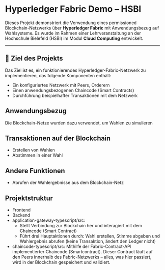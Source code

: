 # Hyperledger Fabric Demo – HSBI

Dieses Projekt demonstriert die Verwendung eines permissioned Blockchain-Netzwerks über **Hyperledger Fabric** mit Anwendungsbezug auf Wahlsysteme. 
Es wurde im Rahmen einer Lehrveranstaltung an der Hochschule Bielefeld (HSBI) im Modul **Cloud Computing** entwickelt.

---

## 📌 Ziel des Projekts

Das Ziel ist es, ein funktionierendes Hyperledger-Fabric-Netzwerk zu implementieren, das folgende Komponenten enthält:

- Ein konfiguriertes Netzwerk mit Peers, Orderern
- Einen anwendungsbezogenen Chaincode (Smart Contracts)
- Durchführung beispielhafter Transaktionen mit dem Netzwerk

## Anwendungsbezug
Die Blockchain-Netze wurden dazu verwendet, um Wahlen zu simulieren

## Transaktionen auf der Blockchain
- Erstellen von Wahlen
- Abstimmen in einer Wahl

## Andere Funktionen
- Abrufen der Wahlergebnisse aus dem Blockchain-Netz


## Projektstruktur

- Frontend
- Backend
- application-gateway-typescript/src:
  - Stellt Verbindung zur Blockchain her und interagiert mit dem Chaincode (Smart Contract)
  - Führt drei Hauptaktionen durch: Wahl erstellen, Stimme abgeben und Wahlergebnis abrufen (keine Transaktion, ändert den Ledger nicht)
- chaincode-typescript/src: Mithilfe der Fabric-Contract-API implementierter Chaincode (Smartcontract). Dieser Contract läuft auf den Peers innerhalb des Fabric-Netzwerks – alles, was hier passiert, wird in der Blockchain gespeichert und validiert.


